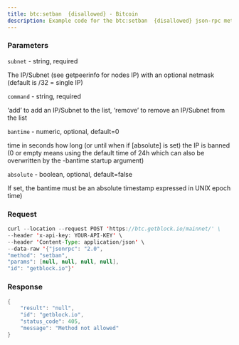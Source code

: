 ```yaml
---
title: btc:setban  {disallowed} - Bitcoin
description: Example code for the btc:setban  {disallowed} json-rpc method. Сomplete guide on how to use btc:setban  {disallowed} json-rpc in GetBlock.io Web3 documentation.
---
```


### Parameters


`subnet` - string, required

The IP/Subnet (see getpeerinfo for nodes IP) with an optional netmask
(default is /32 = single IP)

`command` - string, required

‘add’ to add an IP/Subnet to the list, ‘remove’ to remove an IP/Subnet
from the list

`bantime` - numeric, optional, default=0

time in seconds how long (or until when if \[absolute\] is set) the IP
is banned (0 or empty means using the default time of 24h which can also
be overwritten by the -bantime startup argument)

`absolute` - boolean, optional, default=false

If set, the bantime must be an absolute timestamp expressed in UNIX
epoch time)

### Request

``` java
curl --location --request POST 'https://btc.getblock.io/mainnet/' \
--header 'x-api-key: YOUR-API-KEY' \
--header 'Content-Type: application/json' \
--data-raw '{"jsonrpc": "2.0",
"method": "setban",
"params": [null, null, null, null],
"id": "getblock.io"}'
```

###  Response

``` java
{
    "result": "null",
    "id": "getblock.io",
    "status_code": 405,
    "message": "Method not allowed"
}
```

